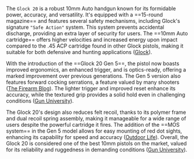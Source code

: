 The `Glock 20` is a robust 10mm Auto handgun known for its formidable power, accuracy, and versatility. It's equipped with a ==15-round magazine== and features several safety mechanisms, including Glock's signature `"Safe Action"` system. This system prevents accidental discharge, providing an extra layer of security for users. The ==10mm Auto cartridge== offers higher velocities and increased energy upon impact compared to the .45 ACP cartridge found in other Glock pistols, making it suitable for both defensive and hunting applications​ ([Glock](https://us.glock.com/en/pistols/g20-gen4))​.

With the introduction of the ==Glock 20 Gen 5==, the pistol now boasts improved ergonomics, an enhanced trigger, and is optics-ready, offering a marked improvement over previous generations. The Gen 5 version also features forward cocking serrations, a feature valued by many shooters​ ([The Firearm Blog](https://www.thefirearmblog.com/blog/2024/01/18/glock-20-gen5-mos-long-term-review/))​. The lighter trigger and improved reset enhance its accuracy, while the textured grip provides a solid hold even in challenging conditions​ ([Gun University](https://gununiversity.com/glock-20-gen-5-review/))​.

The Glock 20's design also reduces felt recoil, thanks to its polymer frame and dual recoil spring assembly, making it manageable for a wide range of users despite the powerful cartridge it fires. The addition of the ==MOS system== in the Gen 5 model allows for easy mounting of red dot sights, enhancing its capability for speed and accuracy​ ([Outdoor Life](https://www.outdoorlife.com/guns/glock-g20-gen5-mos-review/))​. Overall, the Glock 20 is considered one of the best 10mm pistols on the market, valued for its reliability and ruggedness in demanding conditions​ ([Gun University](https://gununiversity.com/glock-20-gen-5-review/))​.